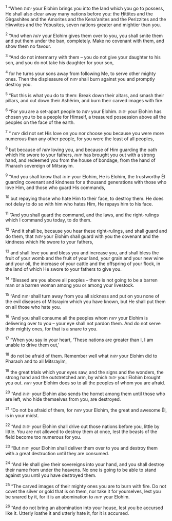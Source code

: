 <sup>1</sup> “When יהוה your Elohim brings you into the land which you go to possess, He shall also clear away many nations before you: the Ḥittites and the Girgashites and the Amorites and the Kena‛anites and the Perizzites and the Ḥiwwites and the Yeḇusites, seven nations greater and mightier than you.

<sup>2</sup> “And when יהוה your Elohim gives them over to you, you shall smite them and put them under the ban, completely. Make no covenant with them, and show them no favour.

<sup>3</sup> “And do not intermarry with them – you do not give your daughter to his son, and you do not take his daughter for your son,

<sup>4</sup> for he turns your sons away from following Me, to serve other mighty ones. Then the displeasure of יהוה shall burn against you and promptly destroy you.

<sup>5</sup> “But this is what you do to them: Break down their altars, and smash their pillars, and cut down their Ashĕrim, and burn their carved images with fire.

<sup>6</sup> “For you are a set-apart people to יהוה your Elohim. יהוה your Elohim has chosen you to be a people for Himself, a treasured possession above all the peoples on the face of the earth.

<sup>7</sup> “ יהוה did not set His love on you nor choose you because you were more numerous than any other people, for you were the least of all peoples,

<sup>8</sup> but because of יהוה loving you, and because of Him guarding the oath which He swore to your fathers, יהוה has brought you out with a strong hand, and redeemed you from the house of bondage, from the hand of Pharaoh sovereign of Mitsrayim.

<sup>9</sup> “And you shall know that יהוה your Elohim, He is Elohim, the trustworthy Ĕl guarding covenant and kindness for a thousand generations with those who love Him, and those who guard His commands,

<sup>10</sup> but repaying those who hate Him to their face, to destroy them. He does not delay to do so with him who hates Him, He repays him to his face.

<sup>11</sup> “And you shall guard the command, and the laws, and the right-rulings which I command you today, to do them.

<sup>12</sup> “And it shall be, because you hear these right-rulings, and shall guard and do them, that יהוה your Elohim shall guard with you the covenant and the kindness which He swore to your fathers,

<sup>13</sup> and shall love you and bless you and increase you, and shall bless the fruit of your womb and the fruit of your land, your grain and your new wine and your oil, the increase of your cattle and the offspring of your flock, in the land of which He swore to your fathers to give you.

<sup>14</sup> “Blessed are you above all peoples – there is not going to be a barren man or a barren woman among you or among your livestock.

<sup>15</sup> “And יהוה shall turn away from you all sickness and put on you none of the evil diseases of Mitsrayim which you have known, but He shall put them on all those who hate you.

<sup>16</sup> “And you shall consume all the peoples whom יהוה your Elohim is delivering over to you – your eye shall not pardon them. And do not serve their mighty ones, for that is a snare to you.

<sup>17</sup> “When you say in your heart, ‘These nations are greater than I, I am unable to drive them out,’

<sup>18</sup> do not be afraid of them. Remember well what יהוה your Elohim did to Pharaoh and to all Mitsrayim,

<sup>19</sup> the great trials which your eyes saw, and the signs and the wonders, the strong hand and the outstretched arm, by which יהוה your Elohim brought you out. יהוה your Elohim does so to all the peoples of whom you are afraid.

<sup>20</sup> “And יהוה your Elohim also sends the hornet among them until those who are left, who hide themselves from you, are destroyed.

<sup>21</sup> “Do not be afraid of them, for יהוה your Elohim, the great and awesome Ĕl, is in your midst.

<sup>22</sup> “And יהוה your Elohim shall drive out those nations before you, little by little. You are not allowed to destroy them at once, lest the beasts of the field become too numerous for you.

<sup>23</sup> “But יהוה your Elohim shall deliver them over to you and destroy them with a great destruction until they are consumed.

<sup>24</sup> “And He shall give their sovereigns into your hand, and you shall destroy their name from under the heavens. No one is going to be able to stand against you until you have destroyed them.

<sup>25</sup> “The carved images of their mighty ones you are to burn with fire. Do not covet the silver or gold that is on them, nor take it for yourselves, lest you be snared by it, for it is an abomination to יהוה your Elohim.

<sup>26</sup> “And do not bring an abomination into your house, lest you be accursed like it. Utterly loathe it and utterly hate it, for it is accursed.

